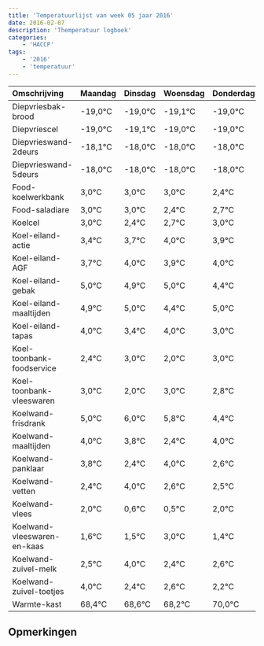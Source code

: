 ```yaml
---
title: 'Temperatuurlijst van week 05 jaar 2016'
date: 2016-02-07
description: 'Themperatuur logboek'
categories:
    - 'HACCP'
tags:
    - '2016'
    - 'temperatuur'
---
```

|Omschrijving|Maandag|Dinsdag|Woensdag|Donderdag|Vrijdag|Zaterdag|Zondag|
|:---|:---|:---|:---|:---|:---|:---|:---|
|Diepvriesbak-brood|-19,0°C|-19,0°C|-19,1°C|-19,0°C|-19,0°C|-19,0°C|-19,0°C|
|Diepvriescel|-19,0°C|-19,1°C|-19,0°C|-19,0°C|-19,0°C|-19,0°C|-19,6°C|
|Diepvrieswand-2deurs|-18,1°C|-18,0°C|-18,0°C|-18,0°C|-18,0°C|-18,6°C|-18,3°C|
|Diepvrieswand-5deurs|-18,0°C|-18,0°C|-18,0°C|-18,0°C|-18,6°C|-18,3°C|-18,0°C|
|Food-koelwerkbank|3,0°C|3,0°C|3,0°C|2,4°C|2,7°C|3,0°C|2,9°C|
|Food-saladiare|3,0°C|3,0°C|2,4°C|2,7°C|3,0°C|2,9°C|3,0°C|
|Koelcel|3,0°C|2,4°C|2,7°C|3,0°C|2,9°C|3,0°C|2,4°C|
|Koel-eiland-actie|3,4°C|3,7°C|4,0°C|3,9°C|4,0°C|3,4°C|4,0°C|
|Koel-eiland-AGF|3,7°C|4,0°C|3,9°C|4,0°C|3,4°C|4,0°C|3,0°C|
|Koel-eiland-gebak|5,0°C|4,9°C|5,0°C|4,4°C|5,0°C|4,0°C|5,0°C|
|Koel-eiland-maaltijden|4,9°C|5,0°C|4,4°C|5,0°C|4,0°C|5,0°C|4,8°C|
|Koel-eiland-tapas|4,0°C|3,4°C|4,0°C|3,0°C|4,0°C|3,8°C|2,4°C|
|Koel-toonbank-foodservice|2,4°C|3,0°C|2,0°C|3,0°C|2,8°C|1,4°C|3,0°C|
|Koel-toonbank-vleeswaren|3,0°C|2,0°C|3,0°C|2,8°C|1,4°C|3,0°C|1,6°C|
|Koelwand-frisdrank|5,0°C|6,0°C|5,8°C|4,4°C|6,0°C|4,6°C|4,5°C|
|Koelwand-maaltijden|4,0°C|3,8°C|2,4°C|4,0°C|2,6°C|2,5°C|4,0°C|
|Koelwand-panklaar|3,8°C|2,4°C|4,0°C|2,6°C|2,5°C|4,0°C|2,4°C|
|Koelwand-vetten|2,4°C|4,0°C|2,6°C|2,5°C|4,0°C|2,4°C|2,6°C|
|Koelwand-vlees|2,0°C|0,6°C|0,5°C|2,0°C|0,4°C|0,6°C|0,2°C|
|Koelwand-vleeswaren-en-kaas|1,6°C|1,5°C|3,0°C|1,4°C|1,6°C|1,2°C|3,0°C|
|Koelwand-zuivel-melk|2,5°C|4,0°C|2,4°C|2,6°C|2,2°C|4,0°C|2,5°C|
|Koelwand-zuivel-toetjes|4,0°C|2,4°C|2,6°C|2,2°C|4,0°C|2,5°C|3,4°C|
|Warmte-kast|68,4°C|68,6°C|68,2°C|70,0°C|68,5°C|69,4°C|69,9°C|

## Opmerkingen


